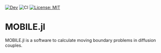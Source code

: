 [![Dev](https://img.shields.io/badge/docs-dev-blue.svg)](https://anstroh.github.io/Diffusion-coupled-growth/dev/)
![CI](https://github.com/AnStroh/Diffusion-coupled-growth.jl/actions/workflows/CI.yml/badge.svg)
[![License: MIT](https://img.shields.io/badge/License-MIT-yellow.svg)](https://opensource.org/licenses/MIT)
# MOBILE.jl
MOBILE.jl is a software to calculate moving boundary problems in diffusion couples.
